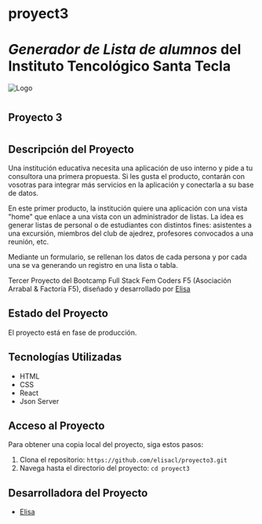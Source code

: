 # proyect3
# *Generador de Lista de alumnos* del Instituto Tencológico Santa Tecla 
![Logo](.\images\logo.png)
# 
## Proyecto 3
#
## Descripción del Proyecto

Una institución educativa necesita una aplicación de uso interno y pide a tu consultora una primera propuesta. Si les gusta el producto, contarán con vosotras para integrar más servicios en la aplicación y conectarla a su base de datos.

En este primer producto, la institución quiere una aplicación con una vista "home" que enlace a una vista con un administrador de listas. La idea es generar listas de personal o de estudiantes con distintos fines: asistentes a una excursión, miembros del club de ajedrez, profesores convocados a una reunión, etc.

Mediante un formulario, se rellenan los datos de cada persona y por cada una se va generando un registro en una lista o tabla.

Tercer Proyecto del Bootcamp Full Stack Fem Coders F5 (Asociación Arrabal & Factoría F5), diseñado y desarrollado por [Elisa](https://github.com/elisacl)

## Estado del Proyecto

El proyecto está en fase de producción.

## Tecnologías Utilizadas

- HTML
- CSS
- React
- Json Server

## Acceso al Proyecto

Para obtener una copia local del proyecto, siga estos pasos:

1. Clona el repositorio: `https://github.com/elisacl/proyecto3.git`
2. Navega hasta el directorio del proyecto: `cd proyect3`

## Desarrolladora del Proyecto

- [Elisa](https://github.com/elisacl)
